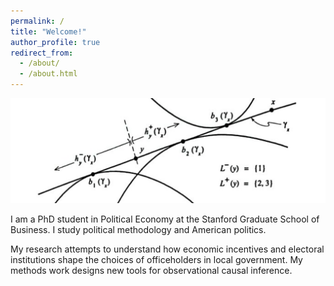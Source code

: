 ```yaml
---
permalink: /
title: "Welcome!"
author_profile: true
redirect_from: 
  - /about/
  - /about.html
---
```


![headline-image](/images/positive_political_economy.jpeg)

I am a PhD student in Political Economy at the Stanford Graduate School of Business. I study political methodology and American politics.

My research attempts to understand how economic incentives and electoral institutions shape the choices of officeholders in local government. My methods work designs new tools for observational causal inference. 


<!--- 

I am advised by Greg Martin, Yiqing Xu, Andy Hall, Jonathan Rodden, and Guido Imbens. 

My methodological work 

I apply these tools alongside the collection of novel datasets, both from combination of administrative sources and archival shoeleather. I am most excited by projects that allow us to measure opaque aspects of politics such as wealth and corruption.  

To shed light on this topic, I integrate formal models of spatial equilibrium and political economy; collect novel data, both from shoeleather and by processing unstructured data with machine learning algorithms; and test impliciations of models with observational quasi-experiments.

-->